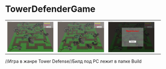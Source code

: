 # TowerDefenderGame
<table>
    <tr>
        <td>
            <img src="Build/ScreenShot1.jpg" alt="">
        </td>
        <td>
            <img src="Build/ScreenShot2.jpg" alt="">
        </td>
        <td>
            <img src="Build/ScreenShot3.jpg" alt="">
        </td>
        <td>
            <img src="Build/ScreenShot4.jpg" alt="">
        </td>
    </tr>
</table> 
//Игра в жанре Tower Defense//Билд под PC лежит в папке Build
